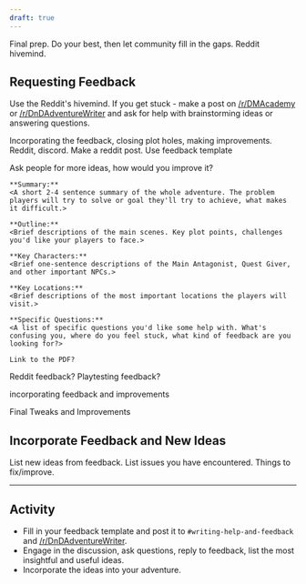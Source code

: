 ```yaml
---
draft: true
---
```


Final prep.
Do your best, then let community fill in the gaps. Reddit hivemind.

## Requesting Feedback

Use the Reddit's hivemind. If you get stuck - make a post on [/r/DMAcademy](https://old.reddit.com/r/DMAcademy) or [/r/DnDAdventureWriter](https://old.reddit.com/r/DnDAdventureWriter) and ask for help with brainstorming ideas or answering questions.

Incorporating the feedback, closing plot holes, making improvements.
Reddit, discord. Make a reddit post. Use feedback template

Ask people for more ideas, how would you improve it?

```
**Summary:** 
<A short 2-4 sentence summary of the whole adventure. The problem players will try to solve or goal they'll try to achieve, what makes it difficult.>

**Outline:** 
<Brief descriptions of the main scenes. Key plot points, challenges you'd like your players to face.> 

**Key Characters:** 
<Brief one-sentence descriptions of the Main Antagonist, Quest Giver, and other important NPCs.>

**Key Locations:**
<Brief descriptions of the most important locations the players will visit.>

**Specific Questions:**
<A list of specific questions you'd like some help with. What's confusing you, where do you feel stuck, what kind of feedback are you looking for?>

Link to the PDF?
```

Reddit feedback? Playtesting feedback?

incorporating feedback and improvements

Final Tweaks and Improvements

## Incorporate Feedback and New Ideas
List new ideas from feedback.
List issues you have encountered.
Things to fix/improve.

---

## Activity
- Fill in your feedback template and post it to `#writing-help-and-feedback` and [/r/DnDAdventureWriter](https://www.reddit.com/r/DndAdventureWriter/).
- Engage in the discussion, ask questions, reply to feedback, list the most insightful and useful ideas.
- Incorporate the ideas into your adventure.